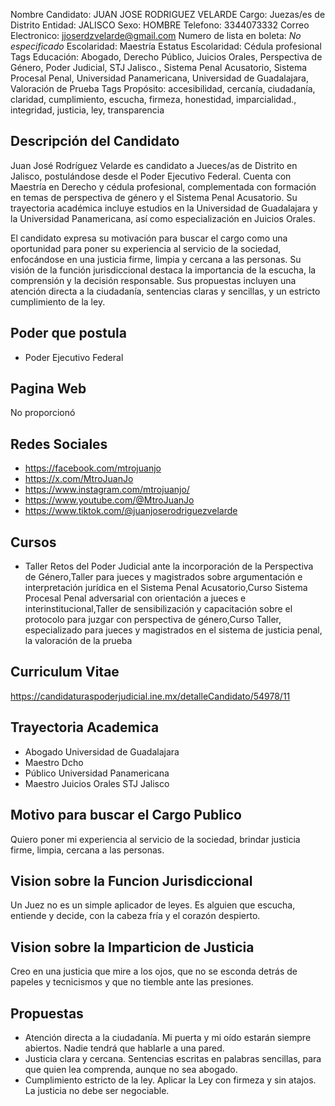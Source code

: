 Nombre Candidato: JUAN JOSE RODRIGUEZ VELARDE
Cargo: Juezas/es de Distrito
Entidad: JALISCO
Sexo: HOMBRE
Telefono: 3344073332
Correo Electronico: jjoserdzvelarde@gmail.com
Numero de lista en boleta: *No especificado*
Escolaridad: Maestría
Estatus Escolaridad: Cédula profesional
Tags Educación: Abogado, Derecho Público, Juicios Orales, Perspectiva de Género, Poder Judicial, STJ Jalisco., Sistema Penal Acusatorio, Sistema Procesal Penal, Universidad Panamericana, Universidad de Guadalajara, Valoración de Prueba
Tags Propósito: accesibilidad, cercanía, ciudadanía, claridad, cumplimiento, escucha, firmeza, honestidad, imparcialidad., integridad, justicia, ley, transparencia


## Descripción del Candidato 

Juan José Rodríguez Velarde es candidato a Jueces/as de Distrito en Jalisco, postulándose desde el Poder Ejecutivo Federal. Cuenta con Maestría en Derecho y cédula profesional, complementada con formación en temas de perspectiva de género y el Sistema Penal Acusatorio. Su trayectoria académica incluye estudios en la Universidad de Guadalajara y la Universidad Panamericana, así como especialización en Juicios Orales.

El candidato expresa su motivación para buscar el cargo como una oportunidad para poner su experiencia al servicio de la sociedad, enfocándose en una justicia firme, limpia y cercana a las personas. Su visión de la función jurisdiccional destaca la importancia de la escucha, la comprensión y la decisión responsable. Sus propuestas incluyen una atención directa a la ciudadanía, sentencias claras y sencillas, y un estricto cumplimiento de la ley.


## Poder que postula

- Poder Ejecutivo Federal


## Pagina Web

No proporcionó


## Redes Sociales

- https://facebook.com/mtrojuanjo
- https://x.com/MtroJuanJo
- https://www.instagram.com/mtrojuanjo/
- https://www.youtube.com/@MtroJuanJo
- https://www.tiktok.com/@juanjoserodriguezvelarde


## Cursos

- Taller Retos del Poder Judicial ante la incorporación de la Perspectiva de Género,Taller para jueces y magistrados sobre argumentación e interpretación jurídica en el Sistema Penal Acusatorio,Curso Sistema Procesal Penal adversarial con orientación a jueces e interinstitucional,Taller de sensibilización y capacitación sobre el protocolo para juzgar con perspectiva de género,Curso Taller, especializado para jueces y magistrados en el sistema de justicia penal, la valoración de la prueba


## Curriculum Vitae

https://candidaturaspoderjudicial.ine.mx/detalleCandidato/54978/11


## Trayectoria Academica

- Abogado Universidad de Guadalajara
- Maestro Dcho
- Público Universidad Panamericana
- Maestro Juicios Orales STJ Jalisco


## Motivo para buscar el Cargo Publico

Quiero poner mi experiencia al servicio de la sociedad, brindar justicia firme, limpia, cercana a las personas.


## Vision sobre la Funcion Jurisdiccional

Un Juez no es un simple aplicador de leyes. Es alguien que escucha, entiende y decide, con la cabeza fría y el corazón despierto.


## Vision sobre la Imparticion de Justicia

Creo en una justicia que mire a los ojos, que no se esconda detrás de papeles y tecnicismos y que no tiemble ante las presiones.


## Propuestas

- Atención directa a la ciudadanía. Mi puerta y mi oído estarán siempre abiertos. Nadie tendrá que hablarle a una pared.
- Justicia clara y cercana. Sentencias escritas en palabras sencillas, para que quien lea comprenda, aunque no sea abogado.
- Cumplimiento estricto de la ley. Aplicar la Ley con firmeza y sin atajos. La justicia no debe ser negociable.

